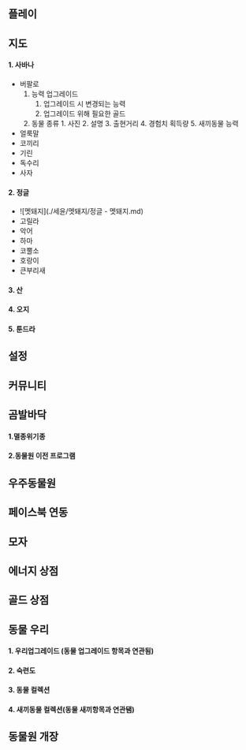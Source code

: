 ## 플레이
## 지도
#### 1. 사바나
+ 버팔로
	1. 능력 업그레이드
		1. 업그레이드 시 변경되는 능력
		2. 업그레이드 위해 필요한 골드
	2. 동물 종류
			1. 사진
			2. 설명
			3. 출현거리
			4. 경험치 획득량
			5. 새끼동물 능력
+ 얼룩말
+ 코끼리
+ 기린
+ 독수리
+ 사자
#### 2. 정글
+ ![멧돼지](./세윤/멧돼지/정글 - 멧돼지.md)
+ 고릴라
+ 악어
+ 하마
+ 코뿔소
+ 호랑이
+ 큰부리새
#### 3. 산
#### 4. 오지
#### 5. 툰드라
## 설정
## 커뮤니티
## 곰발바닥
#### 1.멸종위기종
#### 2.동물원 이전 프로그램
## 우주동물원
## 페이스북 연동
## 모자
## 에너지 상점
## 골드 상점
## 동물 우리
#### 1. 우리업그레이드 (동물 업그레이드 항목과 연관됨)
#### 2. 숙련도
#### 3. 동물 컬렉션
#### 4. 새끼동물 컬렉션(동물 새끼항목과 연관됌)
## 동물원 개장
